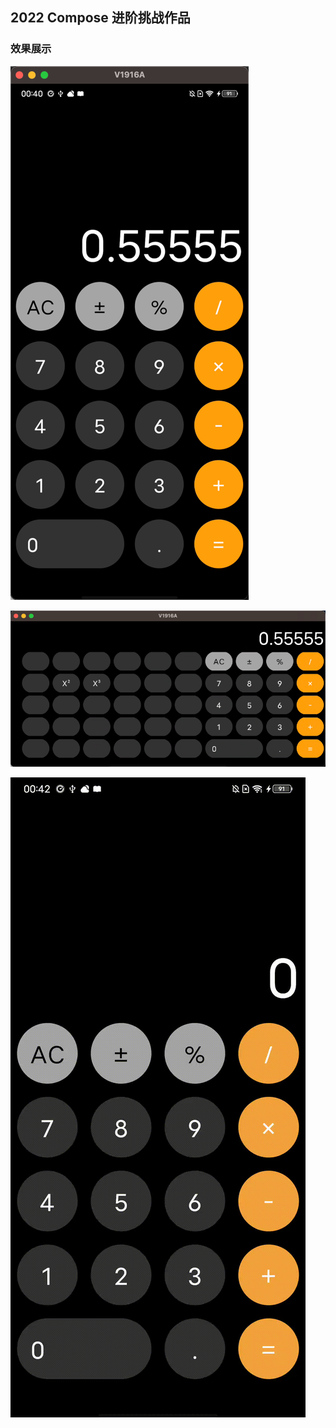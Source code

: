 ## 2022 Compose 进阶挑战作品

### 效果展示

![竖屏](./images/portrait.png)

![横屏](./images/landscape.png)

![横屏](./images/show.gif)

